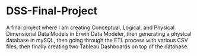 # DSS-Final-Project
A final project where I am creating Conceptual, Logical, and Physical Dimensional Data Models in Erwin Data Modeler, then generating a physical database in mySQL, then going through the ETL process with various CSV files, then finally creating two Tableau Dashboards on top of the database. 
